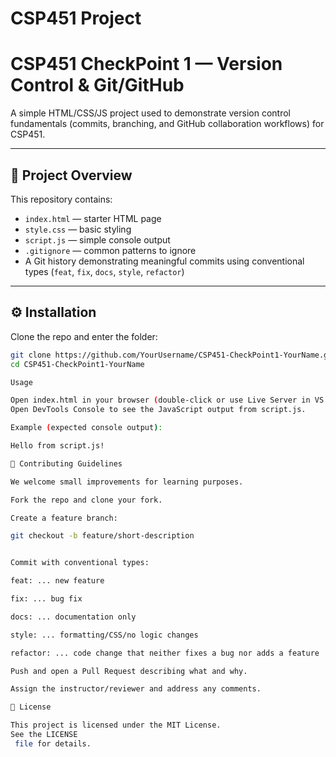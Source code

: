 # CSP451 Project
# CSP451 CheckPoint 1 — Version Control & Git/GitHub

A simple HTML/CSS/JS project used to demonstrate version control fundamentals (commits, branching, and GitHub collaboration workflows) for CSP451.

---

## 🚀 Project Overview
This repository contains:
- `index.html` — starter HTML page
- `style.css` — basic styling
- `script.js` — simple console output
- `.gitignore` — common patterns to ignore
- A Git history demonstrating meaningful commits using conventional types (`feat`, `fix`, `docs`, `style`, `refactor`)

---

## ⚙️ Installation
Clone the repo and enter the folder:
```bash
git clone https://github.com/YourUsername/CSP451-CheckPoint1-YourName.git
cd CSP451-CheckPoint1-YourName

Usage

Open index.html in your browser (double-click or use Live Server in VS Code).
Open DevTools Console to see the JavaScript output from script.js.

Example (expected console output):

Hello from script.js!

🤝 Contributing Guidelines

We welcome small improvements for learning purposes.

Fork the repo and clone your fork.

Create a feature branch:

git checkout -b feature/short-description


Commit with conventional types:

feat: ... new feature

fix: ... bug fix

docs: ... documentation only

style: ... formatting/CSS/no logic changes

refactor: ... code change that neither fixes a bug nor adds a feature

Push and open a Pull Request describing what and why.

Assign the instructor/reviewer and address any comments.

📄 License

This project is licensed under the MIT License.
See the LICENSE
 file for details.
